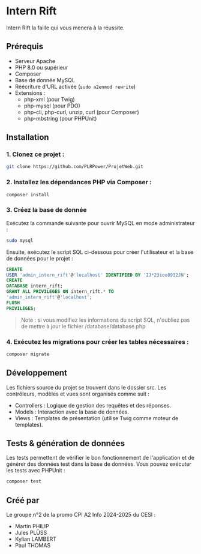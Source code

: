 # Intern Rift

Intern Rift la faille qui vous mènera à la réussite.

## Prérequis

- Serveur Apache
- PHP 8.0 ou supérieur
- Composer
- Base de donnée MySQL
- Réécriture d'URL activée (```sudo a2enmod rewrite```)
- Extensions :
    - php-xml (pour Twig)
    - php-mysql (pour PDO)
    - php-cli, php-curl, unzip, curl (pour Composer)
    - php-mbstring (pour PHPUnit)

## Installation

### 1. Clonez ce projet :

```bash
git clone https://github.com/PLRPower/ProjetWeb.git
```

### 2. Installez les dépendances PHP via Composer :

```bash
composer install
```

### 3. Créez la base de donnée

Exécutez la commande suivante pour ouvrir MySQL en mode administrateur :

```bash
sudo mysql
```

Ensuite, exécutez le script SQL ci-dessous pour créer l'utilisateur et la base de données pour le projet :

```sql
CREATE
USER 'admin_intern_rift'@'localhost' IDENTIFIED BY 'IJ*23ioo8932JN';
CREATE
DATABASE intern_rift;
GRANT ALL PRIVILEGES ON intern_rift.* TO
'admin_intern_rift'@'localhost';
FLUSH
PRIVILEGES;
```

> Note : si vous modifiez les informations du script SQL, n'oubliez pas de mettre à jour le fichier
> /database/database.php

### 4. Exécutez les migrations pour créer les tables nécessaires :

```bash
composer migrate
```

## Développement

Les fichiers source du projet se trouvent dans le dossier src. Les contrôleurs, modèles et vues sont organisés comme
suit :

- Controllers : Logique de gestion des requêtes et des réponses.
- Models : Interaction avec la base de données.
- Views : Templates de présentation (utilise Twig comme moteur de templates).

## Tests & génération de données

Les tests permettent de vérifier le bon fonctionnement de l'application et de générer des données test dans la base de
données. Vous pouvez exécuter les tests avec PHPUnit :

```bash
composer test
```

## Créé par

Le groupe n°2 de la promo CPI A2 Info 2024-2025 du CESI :

- Martin PHILIP
- Jules PLÜSS
- Kylian LAMBERT
- Paul THOMAS